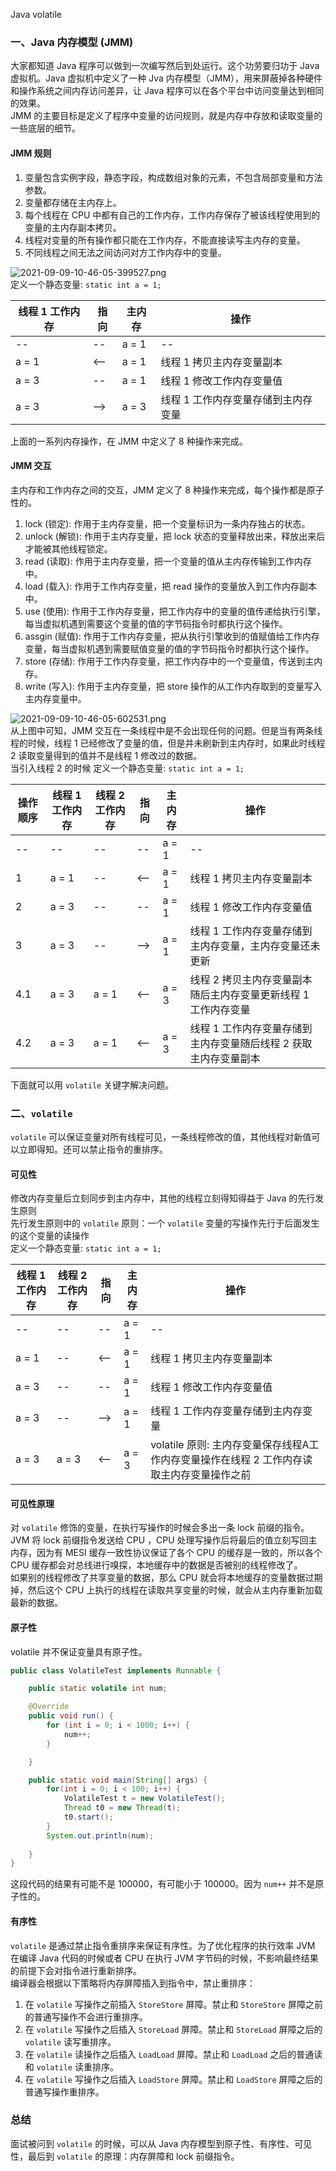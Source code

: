 Java volatile
<a name="heIQr"></a>
### 一、Java 内存模型 (JMM)
大家都知道 Java 程序可以做到一次编写然后到处运行。这个功劳要归功于 Java 虚拟机。Java 虚拟机中定义了一种 Jva 内存模型（JMM），用来屏蔽掉各种硬件和操作系统之间内存访问差异，让 Java 程序可以在各个平台中访问变量达到相同的效果。<br />JMM 的主要目标是定义了程序中变量的访问规则，就是内存中存放和读取变量的一些底层的细节。
<a name="SAXf8"></a>
#### JMM 规则

1. 变量包含实例字段，静态字段，构成数组对象的元素，不包含局部变量和方法参数。
2. 变量都存储在主内存上。
3. 每个线程在 CPU 中都有自己的工作内存，工作内存保存了被该线程使用到的变量的主内存副本拷贝。
4. 线程对变量的所有操作都只能在工作内存，不能直接读写主内存的变量。
5. 不同线程之间无法之间访问对方工作内存中的变量。

![2021-09-09-10-46-05-399527.png](https://cdn.nlark.com/yuque/0/2021/png/396745/1631155685451-9884f191-391c-4269-ba12-07d041e69e88.png#clientId=ud441ea34-bc40-4&from=ui&id=uf55708cd&originHeight=353&originWidth=324&originalType=binary&ratio=1&rotation=0&showTitle=false&size=3371&status=done&style=shadow&taskId=ub319bb58-e395-4827-85fe-d05a3073b7e&title=)<br />定义一个静态变量: `static int a = 1;`

| 线程 1 工作内存 | 指向 | 主内存 | 操作 |
| --- | --- | --- | --- |
| -- | -- | a = 1 | -- |
| a = 1 | <-- | a = 1 | 线程 1 拷贝主内存变量副本 |
| a = 3 | -- | a = 1 | 线程 1 修改工作内存变量值 |
| a = 3 | --> | a = 3 | 线程 1 工作内存变量存储到主内存变量 |

上面的一系列内存操作，在 JMM 中定义了 8 种操作来完成。
<a name="ebPjI"></a>
#### JMM 交互
主内存和工作内存之间的交互，JMM 定义了 8 种操作来完成，每个操作都是原子性的。

1. lock (锁定): 作用于主内存变量，把一个变量标识为一条内存独占的状态。
2. unlock (解锁): 作用于主内存变量，把 lock 状态的变量释放出来，释放出来后才能被其他线程锁定。
3. read (读取): 作用于主内存变量，把一个变量的值从主内存传输到工作内存中。
4. load (载入): 作用于工作内存变量，把 read 操作的变量放入到工作内存副本中。
5. use (使用): 作用于工作内存变量，把工作内存中的变量的值传递给执行引擎，每当虚拟机遇到需要这个变量的值的字节码指令时都执行这个操作。
6. assgin (赋值): 作用于工作内存变量，把从执行引擎收到的值赋值给工作内存变量，每当虚拟机遇到需要赋值变量的值的字节码指令时都执行这个操作。
7. store (存储): 作用于工作内存变量，把工作内存中的一个变量值，传送到主内存。
8. write (写入): 作用于主内存变量，把 store 操作的从工作内存取到的变量写入主内存变量中。

![2021-09-09-10-46-05-602531.png](https://cdn.nlark.com/yuque/0/2021/png/396745/1631155685492-693bcf38-9844-4463-9457-4f9526472559.png#clientId=ud441ea34-bc40-4&from=ui&id=L3PPh&originHeight=436&originWidth=359&originalType=binary&ratio=1&rotation=0&showTitle=false&size=5882&status=done&style=shadow&taskId=ua8fc5297-aeb9-41be-9bbb-caebc5c4f81&title=)<br />从上图中可知，JMM 交互在一条线程中是不会出现任何的问题。但是当有两条线程的时候，线程 1 已经修改了变量的值，但是并未刷新到主内存时，如果此时线程 2 读取变量得到的值并不是线程 1 修改过的数据。<br />当引入线程 2 的时候 定义一个静态变量: `static int a = 1;`

| 操作顺序 | 线程 1 工作内存 | 线程 2 工作内存 | 指向 | 主内存 | 操作 |
| --- | --- | --- | --- | --- | --- |
| -- | -- | -- | -- | a = 1 | -- |
| 1 | a = 1 | -- | <-- | a = 1 | 线程 1 拷贝主内存变量副本 |
| 2 | a = 3 | -- | -- | a = 1 | 线程 1 修改工作内存变量值 |
| 3 | a = 3 | -- | --> | a = 1 | 线程 1 工作内存变量存储到主内存变量，主内存变量还未更新 |
| 4.1 | a = 3 | a = 1 | <-- | a = 3 | 线程 2 拷贝主内存变量副本随后主内存变量更新线程 1 工作内存变量 |
| 4.2 | a = 3 | a = 1 | <-- | a = 3 | 线程 1 工作内存变量存储到主内存变量随后线程 2 获取主内存变量副本 |

下面就可以用 `volatile` 关键字解决问题。
<a name="mzs31"></a>
### 二、`volatile`
`volatile` 可以保证变量对所有线程可见，一条线程修改的值，其他线程对新值可以立即得知。还可以禁止指令的重排序。
<a name="vkRFx"></a>
#### 可见性
修改内存变量后立刻同步到主内存中，其他的线程立刻得知得益于 Java 的先行发生原则<br />先行发生原则中的 `volatile` 原则：一个 `volatile` 变量的写操作先行于后面发生的这个变量的读操作<br />定义一个静态变量: `static int a = 1;`

| 线程 1 工作内存 | 线程 2 工作内存 | 指向 | 主内存 | 操作 |
| --- | --- | --- | --- | --- |
| -- | -- | -- | a = 1 | -- |
| a = 1 | -- | <-- | a = 1 | 线程 1 拷贝主内存变量副本 |
| a = 3 | -- | -- | a = 1 | 线程 1 修改工作内存变量值 |
| a = 3 | -- | --> | a = 1 | 线程 1 工作内存变量存储到主内存变量 |
| a = 3 | a = 3 | <-- | a = 3 | volatile 原则: 主内存变量保存线程A工作内存变量操作在线程 2 工作内存读取主内存变量操作之前 |

<a name="Uqrgn"></a>
#### 可见性原理
对 `volatile` 修饰的变量，在执行写操作的时候会多出一条 lock 前缀的指令。JVM 将 lock 前缀指令发送给 CPU ，CPU 处理写操作后将最后的值立刻写回主内存，因为有 MESI 缓存一致性协议保证了各个 CPU 的缓存是一致的，所以各个 CPU 缓存都会对总线进行嗅探，本地缓存中的数据是否被别的线程修改了。<br />如果别的线程修改了共享变量的数据，那么 CPU 就会将本地缓存的变量数据过期掉，然后这个 CPU 上执行的线程在读取共享变量的时候，就会从主内存重新加载最新的数据。
<a name="XTMUR"></a>
#### 原子性
volatile 并不保证变量具有原子性。
```java
public class VolatileTest implements Runnable {

    public static volatile int num;

    @Override
    public void run() {
        for (int i = 0; i < 1000; i++) {
            num++;
        }

    }

    public static void main(String[] args) {
        for(int i = 0; i < 100; i++) {
            VolatileTest t = new VolatileTest();
            Thread t0 = new Thread(t);
            t0.start();
        }
        System.out.println(num);
        
    }
}
```
这段代码的结果有可能不是 100000，有可能小于 100000。因为 `num++` 并不是原子性的。
<a name="PtK00"></a>
#### 有序性
`volatile` 是通过禁止指令重排序来保证有序性。为了优化程序的执行效率 JVM 在编译 Java 代码的时候或者 CPU 在执行 JVM 字节码的时候，不影响最终结果的前提下会对指令进行重新排序。<br />编译器会根据以下策略将内存屏障插入到指令中，禁止重排序：

1. 在 `volatile` 写操作之前插入 `StoreStore` 屏障。禁止和 `StoreStore` 屏障之前的普通写操作不会进行重排序。
2. 在 `volatile` 写操作之后插入 `StoreLoad` 屏障。禁止和 `StoreLoad` 屏障之后的 `volatile` 读写重排序。
3. 在 `volatile` 读操作之后插入 `LoadLoad` 屏障。禁止和 `LoadLoad` 之后的普通读和 `volatile` 读重排序。
4. 在 `volatile` 写操作之后插入 `LoadStore` 屏障。禁止和 `LoadStore` 屏障之后的普通写操作重排序。
<a name="Y1CuG"></a>
### 总结
面试被问到 `volatile` 的时候，可以从 Java 内存模型到原子性、有序性、可见性，最后到 `volatile` 的原理：内存屏障和 lock 前缀指令。
